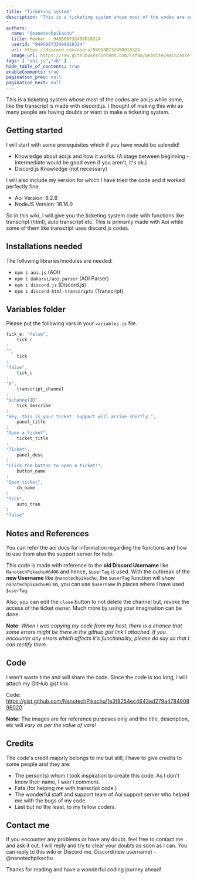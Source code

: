 ```yaml
---
title: "Ticketing system"
description: "This is a ticketing system whose most of the codes are aoi.js while some, like the transcript is made with discord.js. I thought of making this wiki as many people are having doubts or want to make a ticketing system.
"
authors:
  name: "@nanotechpikachu"
  title: Member - 949588732498018324
  userid: "949588732498018324"
  url: https://discord.com/users/949588732498018324
  image_url: https://raw.githubusercontent.com/Faf4a/website/main/assets/images/avatars/949588732498018324.png
tags: [ "aoi.js","v6" ]
hide_table_of_contents: true
enableComments: true
pagination_prev: null
pagination_next: null
---
```


This is a ticketing system whose most of the codes are aoi.js while some, like the transcript is made with discord.js. I
thought of making this wiki as many people are having doubts or want to make a ticketing system.

## Getting started

I will start with some prerequisites which if you have would be splendid!

- Knowledge about aoi js and how it works. (A stage between beginning - intermediate would be good even if you aren't,
  it's ok.)
- Discord.js Knowledge (not necessary)

I will also include my version for which I have tried the code and it worked perfectly fine.

- Aoi Version: 6.2.6
- NodeJS Version: 18.16.0

So in this wiki, I will give you the ticketing system code with functions like transcript (html), auto transcript etc.
This is primarily made with Aoi while some of them like transcript uses discord.js codes.

## Installations needed

The following libraries/modules are needed:

- `npm i aoi.js` (AOI)
- `npm i @akarui/aoi.parser` (AOI Parser)
- `npm i discord.js` (Discord.js)
- `npm i discord-html-transcripts` (Transcript)

## Variables folder

Please put the following vars in your `variables.js` file.

```js
tick_e: "false",
    tick_r
:
"",
    tick
:
"false",
    tick_c
:
"0",
    transcript_channel
:
"$channelID",
    tick_describe
:
"Hey, this is your ticket. Support will arrive shortly.",
    panel_title
:
"Open a ticket",
    ticket_title
:
"Ticket",
    panel_desc
:
"Click the button to open a ticket!",
    button_name
:
"Open ticket",
    ch_name
:
"tick",
    auto_tran
:
"false"
```

## Notes and References

You can refer the aoi docs for information regarding the functions and how to use them also the support server for help.

This code is made with reference to the **old Discord Username** like `NanotechPikachu#6406` and hence, `$userTag` is
used. With the outbreak of the **new Username** like `@nanotechpikachu`, the `$userTag` function will
show `nanotechpikachu#0` so, you can use `$username` in places where I have used `$userTag`.

Also, you can edit the `close` button to not delete the channel but, revoke the access of the ticket owner. Much more by
using your imagination can be done.

**Note:** *When I was copying my code from my host, there is a chance that some errors might be there in the github gist
link I attached. If you encounter any errors which affects it's functionality, please do say so that I can rectify
them.*

## Code

I won't waste time and will share the code. Since the code is too long, I will attach my GitHub gist link.

Code: https://gist.github.com/NanotechPikachu/1e3f8254ec4643ed279a478490896020

**Note:** The images are for reference purposes only and the title, description, etc will *vary as per the value of
vars!*

## Credits

The code's credit majorly belongs to me but still, I have to give credits to some people and they are:

- The person(s) whom I took inspiration to create this code. As I don't know their name, I won't comment.
- Fafa (for helping me with transcript code.)
- The wonderful staff and support team of Aoi support server who helped me with the bugs of my code.
- Last but no the least, to my fellow coders.

## Contact me

If you encounter any problems or have any doubt, feel free to contact me and ask it out. I will reply and try to clear
your doubts as soon as I can. You can reply to this wiki or Discord me.
Discord(new username) - @nanotechpikachu

Thanks for reading and have a wonderful coding journey ahead!